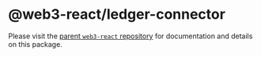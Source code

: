 # @web3-react/ledger-connector

Please visit the [parent `web3-react` repository](https://github.com/NoahZinsmeister/web3-react) for documentation and details on this package.
